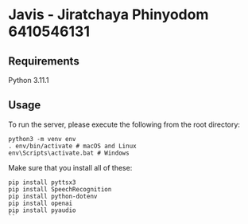# Javis - Jiratchaya Phinyodom 6410546131

## Requirements
Python 3.11.1

## Usage
To run the server, please execute the following from the root directory:

```
python3 -m venv env
. env/bin/activate # macOS and Linux
env\Scripts\activate.bat # Windows
```
Make sure that you install all of these:
```
pip install pyttsx3
pip install SpeechRecognition
pip install python-dotenv
pip install openai
pip install pyaudio
``
